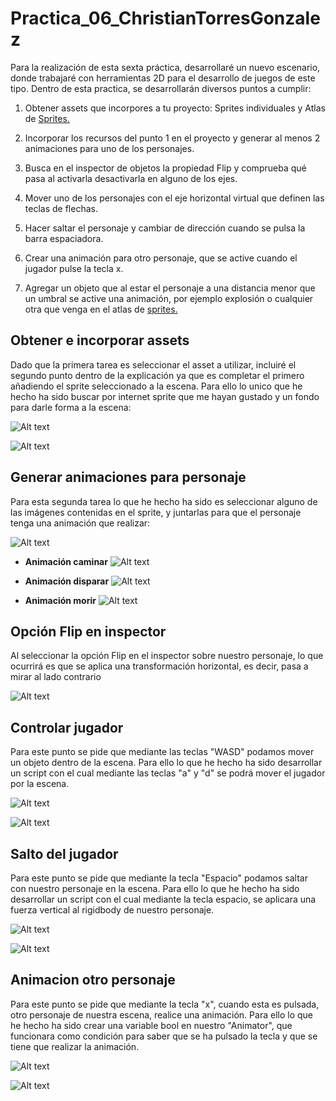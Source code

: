 # Practica_06_ChristianTorresGonzalez

Para la realización de esta sexta práctica, desarrollaré un nuevo escenario,  donde trabajaré con herramientas 2D para el desarrollo de juegos de este tipo. Dentro de esta practica, se desarrollarán diversos puntos a cumplir:
1.  Obtener assets que incorpores a tu proyecto: Sprites individuales y Atlas de  [Sprites.](https://campusdoctoradoyposgrado2122.ull.es/mod/resource/view.php?id=21711 "Sprites.")
2.  Incorporar los recursos del punto 1 en el proyecto y generar al menos 2 animaciones para uno de los personajes.
3.  Busca en el inspector de objetos la propiedad Flip y comprueba qué pasa al activarla desactivarla en alguno de los ejes.
4.  Mover uno de los personajes con el eje horizontal virtual que definen las teclas de flechas.
5.  Hacer saltar el personaje y cambiar de dirección cuando se pulsa la barra espaciadora.  
    
6.  Crear una animación para otro personaje, que se active cuando el jugador pulse la tecla x.
7.  Agregar un objeto que al estar el personaje a una distancia menor que un umbral se active una animación, por ejemplo explosión o cualquier otra que venga en el atlas de  [sprites.](https://campusdoctoradoyposgrado2122.ull.es/mod/resource/view.php?id=21711 "Sprites.")   

## Obtener e incorporar assets
Dado que la primera tarea es seleccionar el asset a utilizar, incluiré el segundo punto dentro de la explicación ya que es completar el primero añadiendo el sprite seleccionado a la escena. Para ello lo unico que he hecho ha sido buscar por internet sprite que me hayan gustado y un fondo para darle forma a la escena:

 ![Alt text](/img/sprite.png)
 
 ![Alt text](/img/fondo.png)

## Generar animaciones para personaje
Para esta segunda tarea lo que he hecho ha sido es seleccionar alguno de las imágenes contenidas en el sprite, y juntarlas para que el personaje tenga una animación que realizar:
 
 ![Alt text](/img/animaciones.png)
 
- **Animación caminar**
 ![Alt text](/img/caminar.gif)
 
 - **Animación disparar**
 ![Alt text](/img/disparar.gif)
 
 - **Animación morir**
 ![Alt text](/img/morir.gif)


## Opción Flip en inspector
Al seleccionar la opción Flip en el inspector sobre nuestro personaje, lo que ocurrirá es que se aplica una transformación horizontal, es decir, pasa a mirar al lado contrario

![Alt text](/img/flip.gif)

## Controlar jugador
Para este punto se pide que mediante las teclas "WASD" podamos mover un objeto dentro de la escena. Para ello lo que he hecho ha sido desarrollar un script con el cual mediante las teclas "a" y "d" se podrá mover el jugador por la escena.

![Alt text](/img/movimiento.png)

![Alt text](/img/movimiento.gif)

## Salto del jugador
Para este punto se pide que mediante la tecla "Espacio" podamos saltar con nuestro personaje en la escena. Para ello lo que he hecho ha sido desarrollar un script con el cual mediante la tecla espacio, se aplicara una fuerza vertical al rigidbody de nuestro personaje.

![Alt text](/img/salto.png)

![Alt text](/img/salto.gif)

## Animacion otro personaje
Para este punto se pide que mediante la tecla "x", cuando esta es pulsada, otro personaje de nuestra escena, realice una animación. Para ello lo que he hecho ha sido crear una variable bool en nuestro "Animator", que funcionara como condición para saber que se ha pulsado la tecla y que se tiene que realizar la animación.

![Alt text](/img/animacion.png)

![Alt text](/img/animacion.gif)

